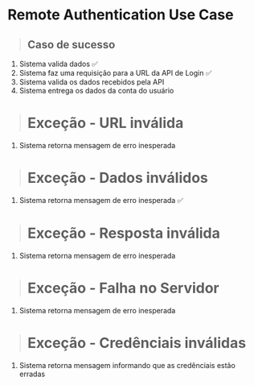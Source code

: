 # Remote Authentication Use Case

> ## Caso de sucesso
1. Sistema valida dados ✅
2. Sistema faz uma requisição para a URL da API de Login ✅
3. Sistema valida os dados recebidos pela API
4. Sistema entrega os dados da conta do usuário

> # Exceção - URL inválida
1. Sistema retorna mensagem de erro inesperada

> # Exceção - Dados inválidos
1. Sistema retorna mensagem de erro inesperada ✅

> # Exceção - Resposta inválida
1. Sistema retorna mensagem de erro inesperada

> # Exceção - Falha no Servidor
1. Sistema retorna mensagem de erro inesperada

> # Exceção - Credênciais inválidas
1. Sistema retorna mensagem informando que as credênciais estão erradas